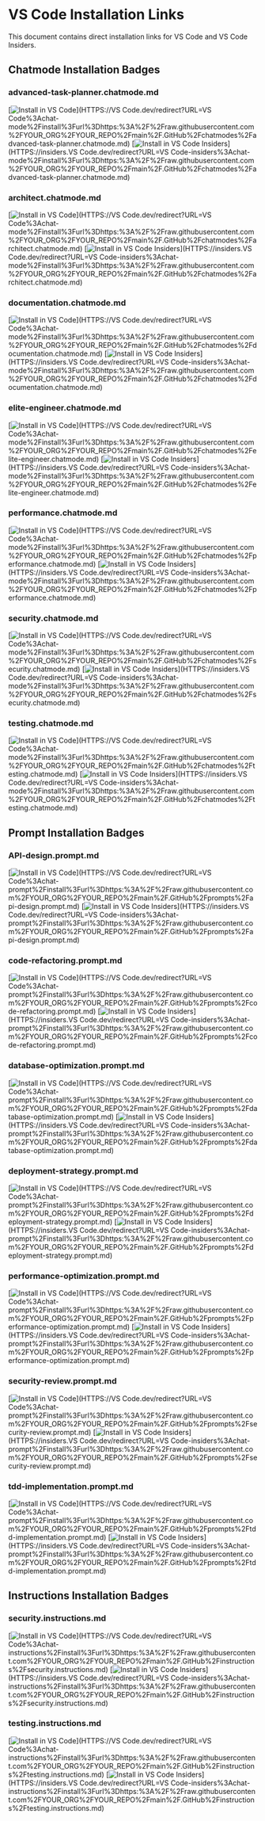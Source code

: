 # VS Code Installation Links

This document contains direct installation links for VS Code and VS Code Insiders.

## Chatmode Installation Badges

### advanced-task-planner.chatmode.md

[![Install in VS Code](HTTPS://img.shields.io/badge/VS_Code-Install-0098FF?style=flat-square&logo=visualstudiocode&logoColor=white)](HTTPS://VS Code.dev/redirect?URL=VS Code%3Achat-mode%2Finstall%3Furl%3Dhttps:%3A%2F%2Fraw.githubusercontent.com%2FYOUR_ORG%2FYOUR_REPO%2Fmain%2F.GitHub%2Fchatmodes%2Fadvanced-task-planner.chatmode.md)
[![Install in VS Code Insiders](HTTPS://img.shields.io/badge/VS_Code_Insiders-Install-24bfa5?style=flat-square&logo=visualstudiocode&logoColor=white)](HTTPS://insiders.VS Code.dev/redirect?URL=VS Code-insiders%3Achat-mode%2Finstall%3Furl%3Dhttps:%3A%2F%2Fraw.githubusercontent.com%2FYOUR_ORG%2FYOUR_REPO%2Fmain%2F.GitHub%2Fchatmodes%2Fadvanced-task-planner.chatmode.md)

### architect.chatmode.md

[![Install in VS Code](HTTPS://img.shields.io/badge/VS_Code-Install-0098FF?style=flat-square&logo=visualstudiocode&logoColor=white)](HTTPS://VS Code.dev/redirect?URL=VS Code%3Achat-mode%2Finstall%3Furl%3Dhttps:%3A%2F%2Fraw.githubusercontent.com%2FYOUR_ORG%2FYOUR_REPO%2Fmain%2F.GitHub%2Fchatmodes%2Farchitect.chatmode.md)
[![Install in VS Code Insiders](HTTPS://img.shields.io/badge/VS_Code_Insiders-Install-24bfa5?style=flat-square&logo=visualstudiocode&logoColor=white)](HTTPS://insiders.VS Code.dev/redirect?URL=VS Code-insiders%3Achat-mode%2Finstall%3Furl%3Dhttps:%3A%2F%2Fraw.githubusercontent.com%2FYOUR_ORG%2FYOUR_REPO%2Fmain%2F.GitHub%2Fchatmodes%2Farchitect.chatmode.md)

### documentation.chatmode.md

[![Install in VS Code](HTTPS://img.shields.io/badge/VS_Code-Install-0098FF?style=flat-square&logo=visualstudiocode&logoColor=white)](HTTPS://VS Code.dev/redirect?URL=VS Code%3Achat-mode%2Finstall%3Furl%3Dhttps:%3A%2F%2Fraw.githubusercontent.com%2FYOUR_ORG%2FYOUR_REPO%2Fmain%2F.GitHub%2Fchatmodes%2Fdocumentation.chatmode.md)
[![Install in VS Code Insiders](HTTPS://img.shields.io/badge/VS_Code_Insiders-Install-24bfa5?style=flat-square&logo=visualstudiocode&logoColor=white)](HTTPS://insiders.VS Code.dev/redirect?URL=VS Code-insiders%3Achat-mode%2Finstall%3Furl%3Dhttps:%3A%2F%2Fraw.githubusercontent.com%2FYOUR_ORG%2FYOUR_REPO%2Fmain%2F.GitHub%2Fchatmodes%2Fdocumentation.chatmode.md)

### elite-engineer.chatmode.md

[![Install in VS Code](HTTPS://img.shields.io/badge/VS_Code-Install-0098FF?style=flat-square&logo=visualstudiocode&logoColor=white)](HTTPS://VS Code.dev/redirect?URL=VS Code%3Achat-mode%2Finstall%3Furl%3Dhttps:%3A%2F%2Fraw.githubusercontent.com%2FYOUR_ORG%2FYOUR_REPO%2Fmain%2F.GitHub%2Fchatmodes%2Felite-engineer.chatmode.md)
[![Install in VS Code Insiders](HTTPS://img.shields.io/badge/VS_Code_Insiders-Install-24bfa5?style=flat-square&logo=visualstudiocode&logoColor=white)](HTTPS://insiders.VS Code.dev/redirect?URL=VS Code-insiders%3Achat-mode%2Finstall%3Furl%3Dhttps:%3A%2F%2Fraw.githubusercontent.com%2FYOUR_ORG%2FYOUR_REPO%2Fmain%2F.GitHub%2Fchatmodes%2Felite-engineer.chatmode.md)

### performance.chatmode.md

[![Install in VS Code](HTTPS://img.shields.io/badge/VS_Code-Install-0098FF?style=flat-square&logo=visualstudiocode&logoColor=white)](HTTPS://VS Code.dev/redirect?URL=VS Code%3Achat-mode%2Finstall%3Furl%3Dhttps:%3A%2F%2Fraw.githubusercontent.com%2FYOUR_ORG%2FYOUR_REPO%2Fmain%2F.GitHub%2Fchatmodes%2Fperformance.chatmode.md)
[![Install in VS Code Insiders](HTTPS://img.shields.io/badge/VS_Code_Insiders-Install-24bfa5?style=flat-square&logo=visualstudiocode&logoColor=white)](HTTPS://insiders.VS Code.dev/redirect?URL=VS Code-insiders%3Achat-mode%2Finstall%3Furl%3Dhttps:%3A%2F%2Fraw.githubusercontent.com%2FYOUR_ORG%2FYOUR_REPO%2Fmain%2F.GitHub%2Fchatmodes%2Fperformance.chatmode.md)

### security.chatmode.md

[![Install in VS Code](HTTPS://img.shields.io/badge/VS_Code-Install-0098FF?style=flat-square&logo=visualstudiocode&logoColor=white)](HTTPS://VS Code.dev/redirect?URL=VS Code%3Achat-mode%2Finstall%3Furl%3Dhttps:%3A%2F%2Fraw.githubusercontent.com%2FYOUR_ORG%2FYOUR_REPO%2Fmain%2F.GitHub%2Fchatmodes%2Fsecurity.chatmode.md)
[![Install in VS Code Insiders](HTTPS://img.shields.io/badge/VS_Code_Insiders-Install-24bfa5?style=flat-square&logo=visualstudiocode&logoColor=white)](HTTPS://insiders.VS Code.dev/redirect?URL=VS Code-insiders%3Achat-mode%2Finstall%3Furl%3Dhttps:%3A%2F%2Fraw.githubusercontent.com%2FYOUR_ORG%2FYOUR_REPO%2Fmain%2F.GitHub%2Fchatmodes%2Fsecurity.chatmode.md)

### testing.chatmode.md

[![Install in VS Code](HTTPS://img.shields.io/badge/VS_Code-Install-0098FF?style=flat-square&logo=visualstudiocode&logoColor=white)](HTTPS://VS Code.dev/redirect?URL=VS Code%3Achat-mode%2Finstall%3Furl%3Dhttps:%3A%2F%2Fraw.githubusercontent.com%2FYOUR_ORG%2FYOUR_REPO%2Fmain%2F.GitHub%2Fchatmodes%2Ftesting.chatmode.md)
[![Install in VS Code Insiders](HTTPS://img.shields.io/badge/VS_Code_Insiders-Install-24bfa5?style=flat-square&logo=visualstudiocode&logoColor=white)](HTTPS://insiders.VS Code.dev/redirect?URL=VS Code-insiders%3Achat-mode%2Finstall%3Furl%3Dhttps:%3A%2F%2Fraw.githubusercontent.com%2FYOUR_ORG%2FYOUR_REPO%2Fmain%2F.GitHub%2Fchatmodes%2Ftesting.chatmode.md)

## Prompt Installation Badges

### API-design.prompt.md

[![Install in VS Code](HTTPS://img.shields.io/badge/VS_Code-Install-0098FF?style=flat-square&logo=visualstudiocode&logoColor=white)](HTTPS://VS Code.dev/redirect?URL=VS Code%3Achat-prompt%2Finstall%3Furl%3Dhttps:%3A%2F%2Fraw.githubusercontent.com%2FYOUR_ORG%2FYOUR_REPO%2Fmain%2F.GitHub%2Fprompts%2Fapi-design.prompt.md)
[![Install in VS Code Insiders](HTTPS://img.shields.io/badge/VS_Code_Insiders-Install-24bfa5?style=flat-square&logo=visualstudiocode&logoColor=white)](HTTPS://insiders.VS Code.dev/redirect?URL=VS Code-insiders%3Achat-prompt%2Finstall%3Furl%3Dhttps:%3A%2F%2Fraw.githubusercontent.com%2FYOUR_ORG%2FYOUR_REPO%2Fmain%2F.GitHub%2Fprompts%2Fapi-design.prompt.md)

### code-refactoring.prompt.md

[![Install in VS Code](HTTPS://img.shields.io/badge/VS_Code-Install-0098FF?style=flat-square&logo=visualstudiocode&logoColor=white)](HTTPS://VS Code.dev/redirect?URL=VS Code%3Achat-prompt%2Finstall%3Furl%3Dhttps:%3A%2F%2Fraw.githubusercontent.com%2FYOUR_ORG%2FYOUR_REPO%2Fmain%2F.GitHub%2Fprompts%2Fcode-refactoring.prompt.md)
[![Install in VS Code Insiders](HTTPS://img.shields.io/badge/VS_Code_Insiders-Install-24bfa5?style=flat-square&logo=visualstudiocode&logoColor=white)](HTTPS://insiders.VS Code.dev/redirect?URL=VS Code-insiders%3Achat-prompt%2Finstall%3Furl%3Dhttps:%3A%2F%2Fraw.githubusercontent.com%2FYOUR_ORG%2FYOUR_REPO%2Fmain%2F.GitHub%2Fprompts%2Fcode-refactoring.prompt.md)

### database-optimization.prompt.md

[![Install in VS Code](HTTPS://img.shields.io/badge/VS_Code-Install-0098FF?style=flat-square&logo=visualstudiocode&logoColor=white)](HTTPS://VS Code.dev/redirect?URL=VS Code%3Achat-prompt%2Finstall%3Furl%3Dhttps:%3A%2F%2Fraw.githubusercontent.com%2FYOUR_ORG%2FYOUR_REPO%2Fmain%2F.GitHub%2Fprompts%2Fdatabase-optimization.prompt.md)
[![Install in VS Code Insiders](HTTPS://img.shields.io/badge/VS_Code_Insiders-Install-24bfa5?style=flat-square&logo=visualstudiocode&logoColor=white)](HTTPS://insiders.VS Code.dev/redirect?URL=VS Code-insiders%3Achat-prompt%2Finstall%3Furl%3Dhttps:%3A%2F%2Fraw.githubusercontent.com%2FYOUR_ORG%2FYOUR_REPO%2Fmain%2F.GitHub%2Fprompts%2Fdatabase-optimization.prompt.md)

### deployment-strategy.prompt.md

[![Install in VS Code](HTTPS://img.shields.io/badge/VS_Code-Install-0098FF?style=flat-square&logo=visualstudiocode&logoColor=white)](HTTPS://VS Code.dev/redirect?URL=VS Code%3Achat-prompt%2Finstall%3Furl%3Dhttps:%3A%2F%2Fraw.githubusercontent.com%2FYOUR_ORG%2FYOUR_REPO%2Fmain%2F.GitHub%2Fprompts%2Fdeployment-strategy.prompt.md)
[![Install in VS Code Insiders](HTTPS://img.shields.io/badge/VS_Code_Insiders-Install-24bfa5?style=flat-square&logo=visualstudiocode&logoColor=white)](HTTPS://insiders.VS Code.dev/redirect?URL=VS Code-insiders%3Achat-prompt%2Finstall%3Furl%3Dhttps:%3A%2F%2Fraw.githubusercontent.com%2FYOUR_ORG%2FYOUR_REPO%2Fmain%2F.GitHub%2Fprompts%2Fdeployment-strategy.prompt.md)

### performance-optimization.prompt.md

[![Install in VS Code](HTTPS://img.shields.io/badge/VS_Code-Install-0098FF?style=flat-square&logo=visualstudiocode&logoColor=white)](HTTPS://VS Code.dev/redirect?URL=VS Code%3Achat-prompt%2Finstall%3Furl%3Dhttps:%3A%2F%2Fraw.githubusercontent.com%2FYOUR_ORG%2FYOUR_REPO%2Fmain%2F.GitHub%2Fprompts%2Fperformance-optimization.prompt.md)
[![Install in VS Code Insiders](HTTPS://img.shields.io/badge/VS_Code_Insiders-Install-24bfa5?style=flat-square&logo=visualstudiocode&logoColor=white)](HTTPS://insiders.VS Code.dev/redirect?URL=VS Code-insiders%3Achat-prompt%2Finstall%3Furl%3Dhttps:%3A%2F%2Fraw.githubusercontent.com%2FYOUR_ORG%2FYOUR_REPO%2Fmain%2F.GitHub%2Fprompts%2Fperformance-optimization.prompt.md)

### security-review.prompt.md

[![Install in VS Code](HTTPS://img.shields.io/badge/VS_Code-Install-0098FF?style=flat-square&logo=visualstudiocode&logoColor=white)](HTTPS://VS Code.dev/redirect?URL=VS Code%3Achat-prompt%2Finstall%3Furl%3Dhttps:%3A%2F%2Fraw.githubusercontent.com%2FYOUR_ORG%2FYOUR_REPO%2Fmain%2F.GitHub%2Fprompts%2Fsecurity-review.prompt.md)
[![Install in VS Code Insiders](HTTPS://img.shields.io/badge/VS_Code_Insiders-Install-24bfa5?style=flat-square&logo=visualstudiocode&logoColor=white)](HTTPS://insiders.VS Code.dev/redirect?URL=VS Code-insiders%3Achat-prompt%2Finstall%3Furl%3Dhttps:%3A%2F%2Fraw.githubusercontent.com%2FYOUR_ORG%2FYOUR_REPO%2Fmain%2F.GitHub%2Fprompts%2Fsecurity-review.prompt.md)

### tdd-implementation.prompt.md

[![Install in VS Code](HTTPS://img.shields.io/badge/VS_Code-Install-0098FF?style=flat-square&logo=visualstudiocode&logoColor=white)](HTTPS://VS Code.dev/redirect?URL=VS Code%3Achat-prompt%2Finstall%3Furl%3Dhttps:%3A%2F%2Fraw.githubusercontent.com%2FYOUR_ORG%2FYOUR_REPO%2Fmain%2F.GitHub%2Fprompts%2Ftdd-implementation.prompt.md)
[![Install in VS Code Insiders](HTTPS://img.shields.io/badge/VS_Code_Insiders-Install-24bfa5?style=flat-square&logo=visualstudiocode&logoColor=white)](HTTPS://insiders.VS Code.dev/redirect?URL=VS Code-insiders%3Achat-prompt%2Finstall%3Furl%3Dhttps:%3A%2F%2Fraw.githubusercontent.com%2FYOUR_ORG%2FYOUR_REPO%2Fmain%2F.GitHub%2Fprompts%2Ftdd-implementation.prompt.md)

## Instructions Installation Badges

### security.instructions.md

[![Install in VS Code](HTTPS://img.shields.io/badge/VS_Code-Install-0098FF?style=flat-square&logo=visualstudiocode&logoColor=white)](HTTPS://VS Code.dev/redirect?URL=VS Code%3Achat-instructions%2Finstall%3Furl%3Dhttps:%3A%2F%2Fraw.githubusercontent.com%2FYOUR_ORG%2FYOUR_REPO%2Fmain%2F.GitHub%2Finstructions%2Fsecurity.instructions.md)
[![Install in VS Code Insiders](HTTPS://img.shields.io/badge/VS_Code_Insiders-Install-24bfa5?style=flat-square&logo=visualstudiocode&logoColor=white)](HTTPS://insiders.VS Code.dev/redirect?URL=VS Code-insiders%3Achat-instructions%2Finstall%3Furl%3Dhttps:%3A%2F%2Fraw.githubusercontent.com%2FYOUR_ORG%2FYOUR_REPO%2Fmain%2F.GitHub%2Finstructions%2Fsecurity.instructions.md)

### testing.instructions.md

[![Install in VS Code](HTTPS://img.shields.io/badge/VS_Code-Install-0098FF?style=flat-square&logo=visualstudiocode&logoColor=white)](HTTPS://VS Code.dev/redirect?URL=VS Code%3Achat-instructions%2Finstall%3Furl%3Dhttps:%3A%2F%2Fraw.githubusercontent.com%2FYOUR_ORG%2FYOUR_REPO%2Fmain%2F.GitHub%2Finstructions%2Ftesting.instructions.md)
[![Install in VS Code Insiders](HTTPS://img.shields.io/badge/VS_Code_Insiders-Install-24bfa5?style=flat-square&logo=visualstudiocode&logoColor=white)](HTTPS://insiders.VS Code.dev/redirect?URL=VS Code-insiders%3Achat-instructions%2Finstall%3Furl%3Dhttps:%3A%2F%2Fraw.githubusercontent.com%2FYOUR_ORG%2FYOUR_REPO%2Fmain%2F.GitHub%2Finstructions%2Ftesting.instructions.md)
